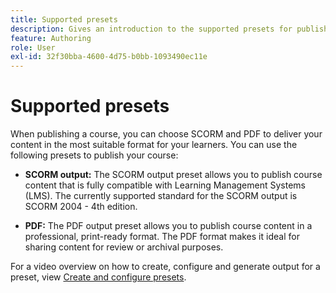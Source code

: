 ```yaml
---
title: Supported presets
description: Gives an introduction to the supported presets for publishing a course in the Product Training and Learning
feature: Authoring
role: User
exl-id: 32f30bba-4600-4d75-b0bb-1093490ec11e
---
```

# Supported presets

When publishing a course, you can choose SCORM and PDF to deliver your content in the most suitable format for your learners. You can use the following presets to publish your course: 

- **SCORM output:** The SCORM output preset allows you to publish course content that is fully compatible with Learning Management Systems (LMS). The currently supported standard for the SCORM output is SCORM 2004 - 4th edition.  

- **PDF:** The PDF output preset allows you to publish course content in a professional, print-ready format. The PDF format makes it ideal for sharing content for review or archival purposes.

For a video overview on how to create, configure and generate output for a preset, view [Create and configure presets](https://video.tv.adobe.com/v/3469529/aem-guides-learning-content).